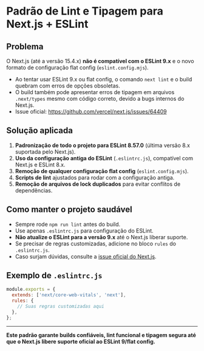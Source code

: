 # Padrão de Lint e Tipagem para Next.js + ESLint

## Problema

O Next.js (até a versão 15.4.x) **não é compatível com o ESLint 9.x** e o novo formato de configuração flat config (`eslint.config.mjs`).

- Ao tentar usar ESLint 9.x ou flat config, o comando `next lint` e o build quebram com erros de opções obsoletas.
- O build também pode apresentar erros de tipagem em arquivos `.next/types` mesmo com código correto, devido a bugs internos do Next.js.
- Issue oficial: https://github.com/vercel/next.js/issues/64409

## Solução aplicada

1. **Padronização de todo o projeto para ESLint 8.57.0** (última versão 8.x suportada pelo Next.js).
2. **Uso da configuração antiga do ESLint** (`.eslintrc.js`), compatível com Next.js e ESLint 8.x.
3. **Remoção de qualquer configuração flat config** (`eslint.config.mjs`).
4. **Scripts de lint** ajustados para rodar com a configuração antiga.
5. **Remoção de arquivos de lock duplicados** para evitar conflitos de dependências.

## Como manter o projeto saudável

- Sempre rode `npm run lint` antes do build.
- Use apenas `.eslintrc.js` para configuração do ESLint.
- **Não atualize o ESLint para a versão 9.x** até o Next.js liberar suporte.
- Se precisar de regras customizadas, adicione no bloco `rules` do `.eslintrc.js`.
- Caso surjam dúvidas, consulte a [issue oficial do Next.js](https://github.com/vercel/next.js/issues/64409).

## Exemplo de `.eslintrc.js`

```js
module.exports = {
  extends: ['next/core-web-vitals', 'next'],
  rules: {
    // Suas regras customizadas aqui
  },
};
```

---

**Este padrão garante builds confiáveis, lint funcional e tipagem segura até que o Next.js libere suporte oficial ao ESLint 9/flat config.** 